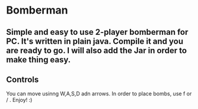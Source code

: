 # Bomberman
Simple and easy to use 2-player bomberman for PC. 
It's written in plain java. Compile it and you are ready to go.
I will also add the Jar in order to make thing easy.
-------------
Controls
-------------
You can move usinng W,A,S,D adn arrows.
In order to place bombs, use f or / .
Enjoy! :)

